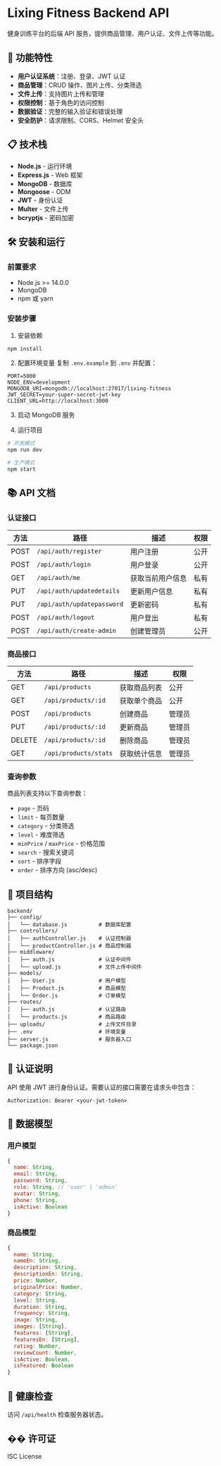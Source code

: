 # Lixing Fitness Backend API

健身训练平台的后端 API 服务，提供商品管理、用户认证、文件上传等功能。

## 🚀 功能特性

- **用户认证系统**：注册、登录、JWT 认证
- **商品管理**：CRUD 操作、图片上传、分类筛选
- **文件上传**：支持图片上传和管理
- **权限控制**：基于角色的访问控制
- **数据验证**：完整的输入验证和错误处理
- **安全防护**：请求限制、CORS、Helmet 安全头

## 📋 技术栈

- **Node.js** - 运行环境
- **Express.js** - Web 框架
- **MongoDB** - 数据库
- **Mongoose** - ODM
- **JWT** - 身份认证
- **Multer** - 文件上传
- **bcryptjs** - 密码加密

## 🛠️ 安装和运行

### 前置要求

- Node.js >= 14.0.0
- MongoDB
- npm 或 yarn

### 安装步骤

1. 安装依赖

```bash
npm install
```

2. 配置环境变量
   复制 `.env.example` 到 `.env` 并配置：

```env
PORT=5000
NODE_ENV=development
MONGODB_URI=mongodb://localhost:27017/lixing-fitness
JWT_SECRET=your-super-secret-jwt-key
CLIENT_URL=http://localhost:3000
```

3. 启动 MongoDB 服务

4. 运行项目

```bash
# 开发模式
npm run dev

# 生产模式
npm start
```

## 📚 API 文档

### 认证接口

| 方法 | 路径                       | 描述             | 权限 |
| ---- | -------------------------- | ---------------- | ---- |
| POST | `/api/auth/register`       | 用户注册         | 公开 |
| POST | `/api/auth/login`          | 用户登录         | 公开 |
| GET  | `/api/auth/me`             | 获取当前用户信息 | 私有 |
| PUT  | `/api/auth/updatedetails`  | 更新用户信息     | 私有 |
| PUT  | `/api/auth/updatepassword` | 更新密码         | 私有 |
| POST | `/api/auth/logout`         | 用户登出         | 私有 |
| POST | `/api/auth/create-admin`   | 创建管理员       | 公开 |

### 商品接口

| 方法   | 路径                  | 描述         | 权限   |
| ------ | --------------------- | ------------ | ------ |
| GET    | `/api/products`       | 获取商品列表 | 公开   |
| GET    | `/api/products/:id`   | 获取单个商品 | 公开   |
| POST   | `/api/products`       | 创建商品     | 管理员 |
| PUT    | `/api/products/:id`   | 更新商品     | 管理员 |
| DELETE | `/api/products/:id`   | 删除商品     | 管理员 |
| GET    | `/api/products/stats` | 获取统计信息 | 管理员 |

### 查询参数

商品列表支持以下查询参数：

- `page` - 页码
- `limit` - 每页数量
- `category` - 分类筛选
- `level` - 难度筛选
- `minPrice` / `maxPrice` - 价格范围
- `search` - 搜索关键词
- `sort` - 排序字段
- `order` - 排序方向 (asc/desc)

## 📁 项目结构

```
backend/
├── config/
│   └── database.js          # 数据库配置
├── controllers/
│   ├── authController.js    # 认证控制器
│   └── productController.js # 商品控制器
├── middleware/
│   ├── auth.js              # 认证中间件
│   └── upload.js            # 文件上传中间件
├── models/
│   ├── User.js              # 用户模型
│   ├── Product.js           # 商品模型
│   └── Order.js             # 订单模型
├── routes/
│   ├── auth.js              # 认证路由
│   └── products.js          # 商品路由
├── uploads/                 # 上传文件目录
├── .env                     # 环境变量
├── server.js                # 服务器入口
└── package.json
```

## 🔐 认证说明

API 使用 JWT 进行身份认证。需要认证的接口需要在请求头中包含：

```
Authorization: Bearer <your-jwt-token>
```

## 📝 数据模型

### 用户模型

```javascript
{
  name: String,
  email: String,
  password: String,
  role: String, // 'user' | 'admin'
  avatar: String,
  phone: String,
  isActive: Boolean
}
```

### 商品模型

```javascript
{
  name: String,
  nameEn: String,
  description: String,
  descriptionEn: String,
  price: Number,
  originalPrice: Number,
  category: String,
  level: String,
  duration: String,
  frequency: String,
  image: String,
  images: [String],
  features: [String],
  featuresEn: [String],
  rating: Number,
  reviewCount: Number,
  isActive: Boolean,
  isFeatured: Boolean
}
```

## 🚦 健康检查

访问 `/api/health` 检查服务器状态。

## �� 许可证

ISC License
